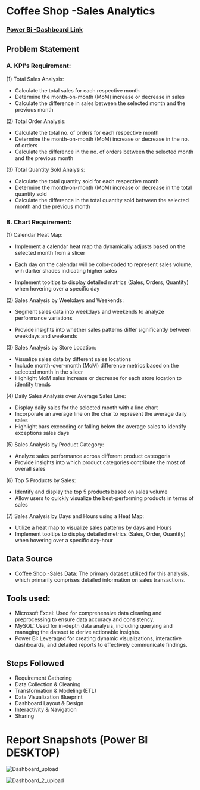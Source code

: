 # Coffee Shop -Sales Analytics

### [Power Bi -Dashboard Link](https://app.powerbi.com/groups/me/reports/6b77e45d-2313-471a-b97e-8585a830718c/0db20bf710e2b34b041c?experience=power-bi)

## Problem Statement

### A. KPI's Requirement:
(1) Total Sales Analysis:
- Calculate the total sales for each respective month
- Determine the month-on-month (MoM) increase or decrease in sales
- Calculate the difference in sales between the selected month and the previous month

(2) Total Order Analysis:
- Calculate the total no. of orders for each respective month
- Determine the month-on-month (MoM) increase or decrease in the no. of orders
- Calculate the difference in the no. of orders between the selected month and the previous month

(3) Total Quantity Sold Analysis:
- Calculate the total quantity sold for each respective month
- Determine the month-on-month (MoM) increase or decrease in the total quantity sold
- Calculate the difference in the total quantity sold between the selected month and the previous month

### B. Chart Requirement:
(1) Calendar Heat Map:
- Implement a calendar heat map tha dynamically adjusts based on the selected month from a slicer

- Each day on the calendar will be color-coded to represent sales volume, wih darker shades indicating higher sales

- Implement tooltips to display detailed matrics (Sales, Orders, Quantity) when hovering over a specific day

(2) Sales Analysis by Weekdays and Weekends:
- Segment sales data into weekdays and weekends to analyze performance variations

- Provide insights into whether sales patterns differ significantly between weekdays and weekends

(3) Sales Analysis by Store Location:
- Visualize sales data by different sales locations
- Include month-over-month (MoM) difference metrics based on the selected month in the slicer
- Highlight MoM sales increase or decrease for each store location to identify trends

(4) Daily Sales Analysis over Average Sales Line:
- Display daily sales for the selected month with a line chart
- Incorporate an average line on the char to represent the average daily sales
- Highlight bars exceeding or falling below the average sales to identify exceptions sales days

(5) Sales Analysis by Product Category:
- Analyze sales performance across different product cateogoris
- Provide insights into which product categories contribute the most of overall sales

(6) Top 5 Products by Sales:
- Identify and display the top 5 products based on sales volume
- Allow users to quickly visualize the best-performing products in terms of sales

(7) Sales Analysis by Days and Hours using a Heat Map:
- Utilize a heat map to visualize sales patterns by days and Hours
- Implement tooltips to display detailed metrics (Sales, Order, Quantity) when hovering over a specific day-hour

## Data Source
- [Coffee Shop -Sales Data](https://github.com/sachinbasyal/Coffee-Shop-Data-Analytics/blob/main/Dataset/Coffee%20Shop%20Sales.xlsx): The primary dataset utilized for this analysis, which primarily comprises detailed information on sales transactions.

## Tools used:
- Microsoft Excel: Used for comprehensive data cleaning and preprocessing to ensure data accuracy and consistency.
- MySQL: Used for in-depth data analysis, including querying and managing the dataset to derive actionable insights.
- Power BI: Leveraged for creating dynamic visualizations, interactive dashboards, and detailed reports to effectively communicate findings.

## Steps Followed
- Requirement Gathering
- Data Collection & Cleaning
- Transformation & Modeling (ETL)
- Data Visualization Blueprint
- Dashboard Layout & Design
- Interactivity & Navigation
- Sharing

# Report Snapshots (Power BI DESKTOP)

![Dashboard_upload](https://github-production-user-asset-6210df.s3.amazonaws.com/170677255/402369811-095147e4-fbcd-4c42-980e-1249a573d57d.png?X-Amz-Algorithm=AWS4-HMAC-SHA256&X-Amz-Credential=AKIAVCODYLSA53PQK4ZA%2F20250112%2Fus-east-1%2Fs3%2Faws4_request&X-Amz-Date=20250112T161533Z&X-Amz-Expires=300&X-Amz-Signature=b9aee9c0e4ac8d0ebaf20068b81ac087b9d3baffa2497471f7c98e31a3a790d0&X-Amz-SignedHeaders=host)

![Dashboard_2_upload](https://github-production-user-asset-6210df.s3.amazonaws.com/170677255/402370200-c64ebfcf-fbd2-4d21-9854-2b226e72dd71.png?X-Amz-Algorithm=AWS4-HMAC-SHA256&X-Amz-Credential=AKIAVCODYLSA53PQK4ZA%2F20250112%2Fus-east-1%2Fs3%2Faws4_request&X-Amz-Date=20250112T161817Z&X-Amz-Expires=300&X-Amz-Signature=6bf283a90982e87f16d41784b502985fa1e2e4a5081479b0a17bb4fcaed06928&X-Amz-SignedHeaders=host)
